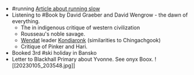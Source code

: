 - #running [Article about running slow](https://slate.com/technology/2023/01/slow-running-case-for-benefits.html)
- Listening to #Book by David Graeber and David Wengrow - the dawn of everything.
	- The in indigenous critique of western civilization
	- Rousseau's noble savage.
	- [Wendat](https://en.m.wikipedia.org/wiki/Wyandot_people "Wyandot people") leader [Kondiaronk](https://en.m.wikipedia.org/wiki/Kondiaronk "Kondiaronk") (similarities to Chingachgook)
	- Critique of Pinker and Hari.
- Booked 3rd #ski holiday in Bansko
- Letter to Blackhall Primary about Yvonne. See onyx Boox.
![[20230105_203548.jpg]]